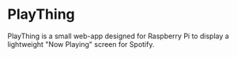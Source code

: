 # PlayThing
PlayThing is a small web-app designed for Raspberry Pi to display a lightweight "Now Playing" screen for Spotify. 
